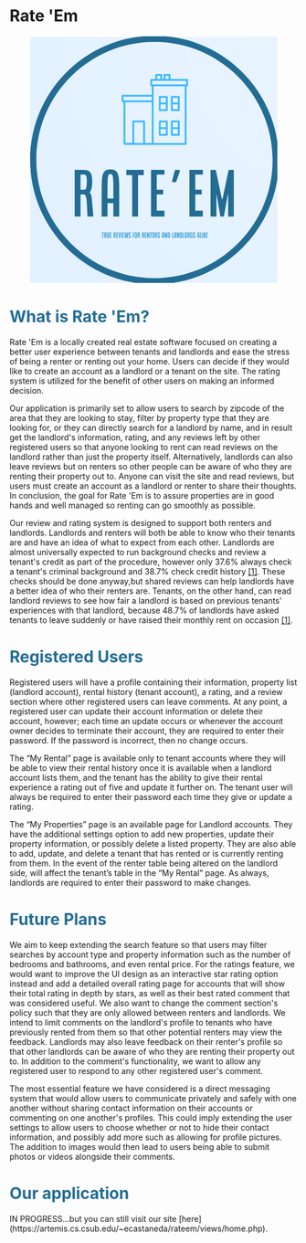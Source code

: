 # Rate 'Em

<a href="https://artemis.cs.csub.edu/~ecastaneda/rateem/views/home.php">
<p style="text-align:center;"><img src="./images/myicon.png" alt="Logo"></p>
</a>
<h1 style="color: #236c93;">What is Rate 'Em?</h1>
Rate 'Em is a locally created real estate software focused on creating a better user experience between tenants and landlords and ease the stress of being a renter or renting out your home. Users can decide if they would like to create an account as a landlord or a tenant on the site. The rating system is utilized for the benefit of other users on making an informed decision.

Our application is primarily set to allow users to search by zipcode of the area that they are looking to stay, filter by property type that they are looking for, or they can directly search for a landlord by name, and in result get the landlord's information, rating, and any reviews left by other registered users so that anyone looking to rent can read reviews on the landlord rather than just the property itself. Alternatively, landlords can also leave reviews but on renters so other people can be aware of who they are renting their property out to. Anyone can visit the site and read reviews, but users must create an account as a landlord or renter to share their thoughts. In conclusion, the goal for Rate 'Em is to assure properties are in good hands and well managed so renting can go smoothly as possible.

Our review and rating system is designed to support both renters and landlords. Landlords and renters will both be able to know who their tenants are and have an idea of what to expect from each other. Landlords are almost universally expected to run background checks and review a tenant's credit as part of the procedure, however only 37.6% always check a tenant's criminal background and 38.7% check credit history <a href="Available: https://getflex.com/blog/landlord-statistics/">[1]</a>. These checks should be done anyway,but shared reviews can help landlords have a better idea of who their renters are. Tenants, on the other hand, can read landlord reviews to see how fair a landlord is based on previous tenants' experiences with that landlord, because 48.7% of landlords have asked tenants to leave suddenly or have raised their monthly rent on occasion <a href="Available: https://getflex.com/blog/landlord-statistics/">[1]</a>.

<h1 style="color: #236c93;">Registered Users</h1>
Registered users will have a profile containing their information, property list (landlord account), rental history (tenant account), a rating, and a review section where other registered users can leave comments. At any point, a registered user can update their account information or delete their account, however; each time an update occurs or whenever the account owner decides to terminate their account, they are required to enter their password. If the password is incorrect, then no change occurs.

The “My Rental” page is available only to tenant accounts where they will be able to view their rental history once it is available when a landlord account lists them, and the tenant has the ability to give their rental experience a rating out of five and update it further on. The tenant user will always be required to enter their password each time they give or update a rating.

The “My Properties” page is an available page for Landlord accounts. They have the additional settings option to add new properties, update their property information, or possibly delete a listed property. They are also able to add, update, and delete a tenant that has rented or is currently renting from them. In the event of the renter table being altered on the landlord side, will affect the tenant’s table in the “My Rental” page. As always, landlords are required to enter their password to make changes.

<h1 style="color: #236c93;">Future Plans</h1>
We aim to keep extending the search feature so that users may filter searches by account type and property information such as the number of bedrooms and bathrooms, and even rental price. For the ratings feature, we would want to improve the UI design as an interactive star rating option instead and add a detailed overall rating page for accounts that will show their total rating in depth by stars, as well as their best rated comment that was considered useful. We also want to change the comment section's policy such that they are only allowed between renters and landlords. We intend to limit comments on the landlord's profile to tenants who have previously rented from them so that other potential renters may view the feedback. Landlords may also leave feedback on their renter's profile so that other landlords can be aware of who they are renting their property out to. In addition to the comment's functionality, we want to allow any registered user to respond to any other registered user's comment.

The most essential feature we have considered is a direct messaging system that would allow users to communicate privately and safely with one another without sharing contact information on their accounts or commenting on one another's profiles. This could imply extending the user settings to allow users to choose whether or not to hide their contact information, and possibly add more such as allowing for profile pictures. The addition to images would then lead to users being able to submit photos or videos alongside their comments.

<h1 style="color: #236c93;">Our application</h1>
IN PROGRESS...but you can still visit our site [here](https://artemis.cs.csub.edu/~ecastaneda/rateem/views/home.php).
